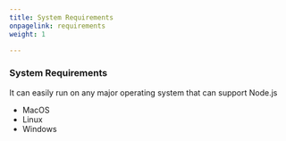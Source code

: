 ```yaml
---
title: System Requirements
onpagelink: requirements
weight: 1

---
```


### System Requirements

It can easily run on any major operating system that can support Node.js
- MacOS
- Linux
- Windows
